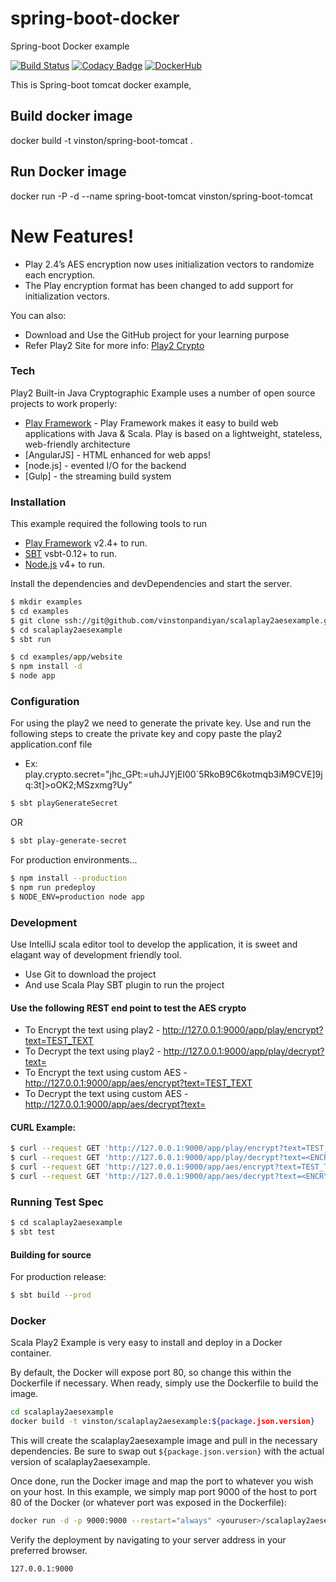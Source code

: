 # spring-boot-docker
Spring-boot Docker example

[![Build Status](https://travis-ci.org/vinstonpandiyan/scala-play2-activiti-integration.svg?branch=master)](https://travis-ci.org/vinstonpandiyan/scala-play2-activiti-integration.svg?branch=master) [![Codacy Badge](https://api.codacy.com/project/badge/Grade/78f6db9d16024552a7e9f3e9b781aec7)](https://www.codacy.com/app/vinstonpandiyan/scala-play2-activiti-integration?utm_source=github.com&amp;utm_medium=referral&amp;utm_content=vinstonpandiyan/scala-play2-activiti-integration&amp;utm_campaign=Badge_Grade) [![DockerHub](https://img.shields.io/badge/docker-available-blue.svg)](https://hub.docker.com/u/vinston/)

This is Spring-boot tomcat docker example,
## Build docker image
docker build -t vinston/spring-boot-tomcat .
## Run Docker image
docker run -P -d --name spring-boot-tomcat vinston/spring-boot-tomcat


# New Features!
  - Play 2.4’s AES encryption now uses initialization vectors to randomize each encryption.
  - The Play encryption format has been changed to add support for initialization vectors.

You can also:
  - Download and Use the GitHub project for your learning purpose
  - Refer Play2 Site for more info: [Play2 Crypto](https://www.playframework.com/documentation/2.5.x/CryptoMigration25#Use-of-Stream-Cipher-without-Authentication)

### Tech

Play2 Built-in Java Cryptographic Example uses a number of open source projects to work properly:

* [Play Framework](https://www.playframework.com/) - Play Framework makes it easy to build web applications with Java & Scala. Play is based on a lightweight, stateless, web-friendly architecture
* [AngularJS] - HTML enhanced for web apps!
* [node.js] - evented I/O for the backend
* [Gulp] - the streaming build system

### Installation
This example required the following tools to run
* [Play Framework](https://www.playframework.com/) v2.4+ to run.
* [SBT](http://www.scala-sbt.org/download.html) vsbt-0.12+ to run.
* [Node.js](https://nodejs.org/) v4+ to run.

Install the dependencies and devDependencies and start the server.
```sh
$ mkdir examples
$ cd examples
$ git clone ssh://git@github.com/vinstonpandiyan/scalaplay2aesexample.git
$ cd scalaplay2aesexample
$ sbt run
```

```sh
$ cd examples/app/website
$ npm install -d
$ node app
```

### Configuration
For using the play2 we need to generate the private key.
Use and run the following steps to create the private key and copy paste the play2 application.conf file
* Ex: play.crypto.secret="jhc_GPt:=uhJJYjEI00`5RkoB9C6kotmqb3iM9CVE]9jq:3t]>oOK2;MSzxmg?Uy"

```sh
$ sbt playGenerateSecret
```
OR

```sh
$ sbt play-generate-secret
```

For production environments...

```sh
$ npm install --production
$ npm run predeploy
$ NODE_ENV=production node app
```
### Development
Use IntelliJ scala editor tool to develop the application, it is sweet and elagant way of development friendly tool.
* Use Git to download the project
* And use Scala Play SBT plugin to run the project 
#### Use the following REST end point to test the AES crypto
* To Encrypt the text using play2 - http://127.0.0.1:9000/app/play/encrypt?text=TEST_TEXT
* To Decrypt the text using play2 - http://127.0.0.1:9000/app/play/decrypt?text=<ENCRYPTED _TEXT>
* To Encrypt the text using custom AES - http://127.0.0.1:9000/app/aes/encrypt?text=TEST_TEXT
* To Decrypt the text using custom AES - http://127.0.0.1:9000/app/aes/decrypt?text=<ENCRYPTED _TEXT>

#### CURL Example:
```sh
$ curl --request GET 'http://127.0.0.1:9000/app/play/encrypt?text=TEST_TEXT'
$ curl --request GET 'http://127.0.0.1:9000/app/play/decrypt?text=<ENCRYPTED _TEXT>'
$ curl --request GET 'http://127.0.0.1:9000/app/aes/encrypt?text=TEST_TEXT'
$ curl --request GET 'http://127.0.0.1:9000/app/aes/decrypt?text=<ENCRYPTED _TEXT>'
```

### Running Test Spec
```sh
$ cd scalaplay2aesexample
$ sbt test
```

#### Building for source
For production release:
```sh
$ sbt build --prod
```

### Docker
Scala Play2 Example is very easy to install and deploy in a Docker container.

By default, the Docker will expose port 80, so change this within the Dockerfile if necessary. When ready, simply use the Dockerfile to build the image.

```sh
cd scalaplay2aesexample
docker build -t vinston/scalaplay2aesexample:${package.json.version}
```
This will create the scalaplay2aesexample image and pull in the necessary dependencies. Be sure to swap out `${package.json.version}` with the actual version of scalaplay2aesexample.

Once done, run the Docker image and map the port to whatever you wish on your host. In this example, we simply map port 9000 of the host to port 80 of the Docker (or whatever port was exposed in the Dockerfile):

```sh
docker run -d -p 9000:9000 --restart="always" <youruser>/scalaplay2aesexample:${package.json.version}
```

Verify the deployment by navigating to your server address in your preferred browser.

```sh
127.0.0.1:9000
```



